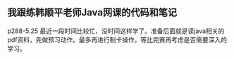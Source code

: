我跟练韩顺平老师Java网课的代码和笔记
---
p288-5.25
最近一段时间比较忙，没时间这样学了。准备后面就是读java相关的pdf资料，先做预习动作。最多再进行制卡操作，等比完赛再考虑是否需要深入的学习。
